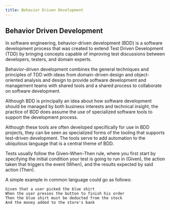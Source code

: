 ```yaml
---
title: Behavior Driven Development
---
```

## Behavior Driven Development

In software engineering, behavior-driven development (BDD) is a software development process that was created to extend Test Driven Development (TDD) by bringing concepts capable of improving test discussions between developers, testers, and domain experts. 

Behavior-driven development combines the general techniques and principles of TDD with ideas from domain-driven design and object-oriented analysis and design to provide software development and management teams with shared tools and a shared process to collaborate on software development.

Although BDD is principally an idea about how software development should be managed by both business interests and technical insight, the practice of BDD does assume the use of specialized software tools to support the development process.

Although these tools are often developed specifically for use in BDD projects, they can be seen as specialized forms of the tooling that supports test-driven development. The tools serve to add automation to the ubiquitous language that is a central theme of BDD.

Tests usually follow the Given-When-Then rule, where you first start by specifying the initial condition your test is going to run in (Given), the action taken that triggers the event (When), and the results expected by said action (Then).

A simple example in common language could go as follows:

```
Given that a user picked the blue shirt 
When the user presses the button to finish his order
Then the blue shirt must be deducted from the stock
And the money added to the store's bank
```